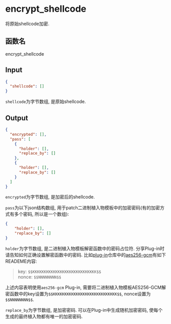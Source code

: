 # encrypt_shellcode

将原始shellcode加密.

## 函数名

encrypt_shellcode

## Input

```json
{
  "shellcode": []
}
```

`shellcode`为字节数组, 是原始shellcode.

## Output

```json
{
  "encrypted": [],
  "pass": [
    {
      "holder": [],
      "replace_by": []
    },
    {
      "holder": [],
      "replace_by": []
    }
  ]
}
```

`encrypted`为字节数组, 是加密后的shellcode.

`pass`为以下json结构数组, 用于patch二进制植入物模板中的加密密码(有的加密方式有多个密码, 所以是一个数组):

```json
{
    "holder": [],
    "replace_by": []
}
```

`holder`为字节数组, 是二进制植入物模板解密函数中的密码占位符.
分享Plug-in时请告知如何正确设置解密函数中的密码.
比如[plug-in](https://github.com/pumpbin/plug-in)仓库中的[aes256-gcm](https://github.com/pumpbin/plug-in/tree/main/encrypt_shellcode/aes256-gcm)有如下READEME内容:

> key: `$$KKKKKKKKKKKKKKKKKKKKKKKKKKKK$$`\
> nonce: `$$NNNNNNNN$$`

上述内容表明使用`aes256-gcm` Plug-in, 需要将二进制植入物模板AES256-GCM解密函数中的key设置为`$$KKKKKKKKKKKKKKKKKKKKKKKKKKKK$$`, nonce设置为`$$NNNNNNNN$$`.

`replace_by`为字节数组, 是加密密码. 可以在Plug-in中生成随机加密密码, 使每个生成的最终植入物都有唯一的加密密码.
